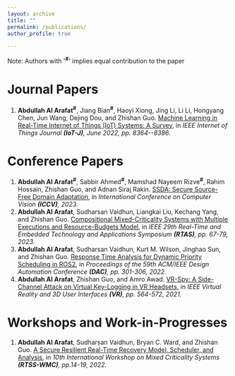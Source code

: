 ```yaml
---
layout: archive
title: ""
permalink: /publications/
author_profile: true

---
```

Note: Authors with '<b><sup>#</sup></b>' implies equal contribution to the paper

Journal Papers
======

1. **Abdullah Al Arafat**<b><sup>#</sup></b>,  Jiang Bian<b><sup>#</sup></b>, Haoyi Xiong, Jing Li, Li Li, Hongyang Chen, Jun Wang, Dejing Dou, and Zhishan Guo. [Machine Learning in Real-Time Internet of Things (IoT) Systems: A Survey](https://ieeexplore.ieee.org/document/9739684), in *IEEE Internet of Things Journal **(IoT-J)**, June 2022, pp. 8364--8386.*


Conference Papers
======
1. **Abdullah Al Arafat**<b><sup>#</sup></b>, Sabbir Ahmed<b><sup>#</sup></b>, Mamshad Nayeem Rizve<b><sup>#</sup></b>, Rahim Hossain, Zhishan Guo, and Adnan Siraj Rakin. [SSDA: Secure Source-Free Domain Adaptation](), in *International Conference on Computer Vision **(ICCV)**, 2023.*
1. **Abdullah Al Arafat**, Sudharsan Vaidhun, Liangkai Liu, Kechang Yang, and Zhishan Guo. [Compositional Mixed-Criticality Systems with Multiple Executions and Resource-Budgets Model](), in *IEEE 29th Real-Time and Embedded Technology and Applications Symposium **(RTAS)**, pp. 67-79, 2023.*
1. **Abdullah Al Arafat**, Sudharsan Vaidhun, Kurt M. Wilson, Jinghao Sun, and Zhishan Guo. [Response Time Analysis for Dynamic Priority Scheduling in ROS2](), in *Proceedings of the 59th ACM/IEEE Design Automation Conference **(DAC)**, pp. 301-306, 2022.*
1. **Abdullah Al Arafat**, Zhishan Guo, and Amro Awad. [VR-Spy: A Side-Channel Attack on Virtual Key-Logging in VR Headsets](), in *IEEE Virtual Reality and 3D User Interfaces **(VR)**, pp. 564-572, 2021.*

Workshops and Work-in-Progresses
======
1. **Abdullah Al Arafat**, Sudharsan Vaidhun, Bryan C. Ward, and Zhishan Guo. [A Secure Resilient Real-Time Recovery Model, Scheduler, and Analysis](https://abdullahaarafat.github.io/files/2022WMC_RTSS__SR3.pdf), in *10th International Workshop on Mixed Criticality Systems **(RTSS-WMC)**, pp.14-19, 2022.*
